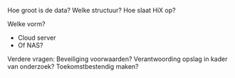 Hoe groot is de data?
Welke structuur?
Hoe slaat HiX op?

Welke vorm?
- Cloud server
- Of NAS?

Verdere vragen:
Beveiliging voorwaarden?
Verantwoording opslag in kader van onderzoek?
Toekomstbestendig maken?